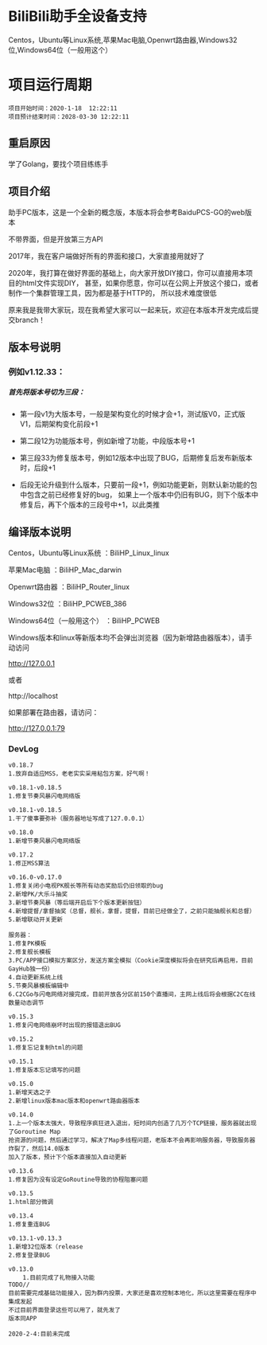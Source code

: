 # BiliBili助手全设备支持 
Centos，Ubuntu等Linux系统,苹果Mac电脑,Openwrt路由器,Windows32位,Windows64位（一般用这个）
# 项目运行周期

    项目开始时间：2020-1-18  12:22:11
    项目预计结束时间：2028-03-30 12:22:11
    
## **重启原因**

学了Golang，要找个项目练练手

## **项目介绍**
助手PC版本，这是一个全新的概念版，本版本将会参考BaiduPCS-GO的web版本

不带界面，但是开放第三方API

2017年，我在客户端做好所有的界面和接口，大家直接用就好了

2020年，我打算在做好界面的基础上，向大家开放DIY接口，你可以直接用本项目的html文件实现DIY，
甚至，如果你愿意，你可以在公网上开放这个接口，或者制作一个集群管理工具，因为都是基于HTTP的，
所以技术难度很低

原来我是我带大家玩，现在我希望大家可以一起来玩，欢迎在本版本开发完成后提交branch！

## 版本号说明
### 例如v1.12.33：
##### 首先将版本号切为三段：
- 第一段v1为大版本号，一般是架构变化的时候才会+1，测试版V0，正式版V1，后期架构变化前段+1

- 第二段12为功能版本号，例如新增了功能，中段版本号+1

- 第三段33为修复版本号，例如12版本中出现了BUG，后期修复后发布新版本时，后段+1

- 后段无论升级到什么版本，只要前一段+1，例如功能更新，则默认新功能的包中包含之前已经修复好的bug，
如果上一个版本中仍旧有BUG，则下个版本中修复后，再下个版本的三段号中+1，以此类推


## 编译版本说明
Centos，Ubuntu等Linux系统	：BiliHP_Linux_linux

苹果Mac电脑					：BiliHP_Mac_darwin

Openwrt路由器				：BiliHP_Router_linux

Windows32位					：BiliHP_PCWEB_386

Windows64位（一般用这个）	：BiliHP_PCWEB



Windows版本和linux等新版本均不会弹出浏览器（因为新增路由器版本），请手动访问

http://127.0.0.1

或者

http://localhost


如果部署在路由器，请访问：

http://127.0.0.1:79

### DevLog
~~~~
v0.18.7
1.放弃自适应MSS，老老实实采用粘包方案，好气啊！
~~~~
~~~~
v0.18.1-v0.18.5
1.修复节奏风暴闪电网络版
~~~~
~~~~
v0.18.1-v0.18.5
1.干了傻事要弥补（服务器地址写成了127.0.0.1）
~~~~
~~~~
v0.18.0
1.新增节奏风暴闪电网络版
~~~~
~~~~
v0.17.2
1.修正MSS算法
~~~~
~~~~
v0.16.0-v0.17.0
1.修复关闭小电视PK舰长等所有动态奖励后仍旧领取的bug
2.新增PK/大乐斗抽奖
3.新增节奏风暴（等后端开启后下个版本更新按钮）
4.新增提督/拿督抽奖（总督，舰长，拿督，提督，目前已经做全了，之前只能抽舰长和总督）
5.新增联动开关更新

服务器：
1.修复PK模板
2.修复舰长模板
3.PC/APP接口模拟方案区分，发送方案全模拟（Cookie深度模拟将会在研究后再启用，目前GayHub独一份）
4.自动更新系统上线
5.节奏风暴模板编辑中
6.C2CGo与闪电网络对接完成，目前开放各分区前150个直播间，主网上线后将会根据C2C在线数量动态调节

~~~~
~~~~
v0.15.3
1.修复闪电网络崩坏时出现的报错退出BUG
~~~~
~~~~
v0.15.2
1.修复忘记复制html的问题
~~~~
~~~~
v0.15.1
1.修复版本忘记填写的问题
~~~~
~~~~
v0.15.0
1.新增天选之子
2.新增linux版本mac版本和openwrt路由器版本
~~~~
~~~~
v0.14.0
1.上一个版本太强大，导致程序疯狂进入退出，短时间内创造了几万个TCP链接，服务器就出现了Goroutine Map
抢资源的问题，然后通过学习，解决了Map多线程问题，老版本不会再影响服务器，导致服务器炸裂了，然后14.0版本
加入了版本，预计下个版本直接加入自动更新
~~~~
~~~~
v0.13.6
1.修复因为没有设定GoRoutine导致的协程阻塞问题
~~~~
~~~~
v0.13.5
1.html部分微调
~~~~

~~~~
v0.13.4
1.修复重连BUG
~~~~

~~~~
v0.13.1-v0.13.3
1.新增32位版本（release
2.修复登录BUG
~~~~
~~~~
v0.13.0  
    1.目前完成了礼物接入功能
TODO//
目前需要完成基础功能接入，因为群内投票，大家还是喜欢控制本地化，所以这里需要在程序中集成发起
不过目前界面登录这些可以用了，就先发了
版本同APP
~~~~
~~~~
2020-2-4:目前未完成
~~~~
